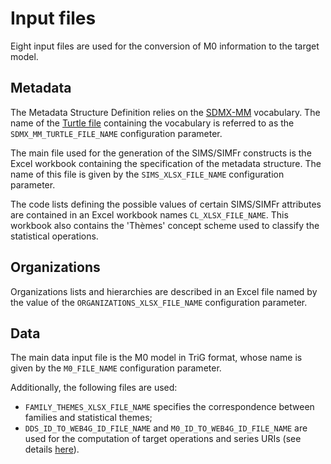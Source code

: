 # Input files

Eight input files are used for the conversion of M0 information to the target model.

## Metadata

The Metadata Structure Definition relies on the [SDMX-MM](https://github.com/linked-statistics/SDMX-Metadata) vocabulary. The name of the [Turtle file](https://github.com/linked-statistics/SDMX-Metadata/blob/master/sdmx-metadata.ttl) containing the vocabulary is referred to as the `SDMX_MM_TURTLE_FILE_NAME` configuration parameter.

The main file used for the generation of the SIMS/SIMFr constructs is the Excel workbook containing the specification of the metadata structure. The name of this file is given by the `SIMS_XLSX_FILE_NAME` configuration parameter.

The code lists defining the possible values of certain SIMS/SIMFr attributes are contained in an Excel workbook names `CL_XLSX_FILE_NAME`. This workbook also contains the 'Thèmes' concept scheme used to classify the statistical operations.

## Organizations

Organizations lists and hierarchies are described in an Excel file named by the value of the `ORGANIZATIONS_XLSX_FILE_NAME` configuration parameter.

## Data

The main data input file is the M0 model in TriG format, whose name is given by the `M0_FILE_NAME` configuration parameter.

Additionally, the following files are used:

  * `FAMILY_THEMES_XLSX_FILE_NAME` specifies the correspondence between families and statistical themes;
  * `DDS_ID_TO_WEB4G_ID_FILE_NAME` and `M0_ID_TO_WEB4G_ID_FILE_NAME` are used for the computation of target operations and series URIs (see details [here](uri-mappings.md)).
